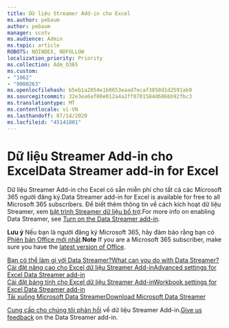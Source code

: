 ```yaml
---
title: Dữ liệu Streamer Add-in cho Excel
ms.author: pebaum
author: pebaum
manager: scotv
ms.audience: Admin
ms.topic: article
ROBOTS: NOINDEX, NOFOLLOW
localization_priority: Priority
ms.collection: Adm_O365
ms.custom:
- "1862"
- "9000263"
ms.openlocfilehash: b5eb1a2054e1b0653eaad7ecaf3858d1d2591ab9
ms.sourcegitcommit: 32e3ea6af00e012a4a2ff0701584d6866b92fbc3
ms.translationtype: MT
ms.contentlocale: vi-VN
ms.lasthandoff: 07/14/2020
ms.locfileid: "45141801"
---
```

# <a name="data-streamer-add-in-for-excel"></a><span data-ttu-id="bdec9-102">Dữ liệu Streamer Add-in cho Excel</span><span class="sxs-lookup"><span data-stu-id="bdec9-102">Data Streamer add-in for Excel</span></span>

<span data-ttu-id="bdec9-103">Dữ liệu Streamer Add-in cho Excel có sẵn miễn phí cho tất cả các Microsoft 365 người đăng ký.</span><span class="sxs-lookup"><span data-stu-id="bdec9-103">Data Streamer add-in for Excel is available for free to all Microsoft 365 subscribers.</span></span> <span data-ttu-id="bdec9-104">Để biết thêm thông tin về cách kích hoạt dữ liệu Streamer, xem [bật trình Streamer dữ liệu bổ trợ](https://support.office.com/article/enable-the-data-streamer-add-in-70052b28-3b00-41e7-8ab6-8a9f142dffeb).</span><span class="sxs-lookup"><span data-stu-id="bdec9-104">For more info on enabling Data Streamer, see [Turn on the Data Streamer add-in](https://support.office.com/article/enable-the-data-streamer-add-in-70052b28-3b00-41e7-8ab6-8a9f142dffeb).</span></span>

<span data-ttu-id="bdec9-105">**Lưu ý** Nếu bạn là người đăng ký Microsoft 365, hãy đảm bảo rằng bạn có [Phiên bản Office mới nhất](https://support.office.com/article/install-office-updates-2ab296f3-7f03-43a2-8e50-46de917611c5).</span><span class="sxs-lookup"><span data-stu-id="bdec9-105">**Note** If you are a Microsoft 365 subscriber, make sure you have the [latest version of Office](https://support.office.com/article/install-office-updates-2ab296f3-7f03-43a2-8e50-46de917611c5).</span></span>

[<span data-ttu-id="bdec9-106">Bạn có thể làm gì với Data Streamer?</span><span class="sxs-lookup"><span data-stu-id="bdec9-106">What can you do with Data Streamer?</span></span>](https://support.microsoft.com/office/what-is-data-streamer-1d52ffce-261c-4d7b-8017-89e8ee2b806f)  
[<span data-ttu-id="bdec9-107">Cài đặt nâng cao cho Excel dữ liệu Streamer Add-in</span><span class="sxs-lookup"><span data-stu-id="bdec9-107">Advanced settings for Excel Data Streamer add-in</span></span>](https://support.office.com/article/advanced-settings-for-excel-s-data-streamer-add-in-94cda451-880c-43c7-903c-0212ee188460)  
[<span data-ttu-id="bdec9-108">Cài đặt bảng tính cho Excel dữ liệu Streamer Add-in</span><span class="sxs-lookup"><span data-stu-id="bdec9-108">Workbook settings for Excel Data Streamer add-in</span></span>](https://support.office.com/article/workbook-settings-for-excel-s-data-streamer-add-in-e9ca60fe-a8ef-4124-8a0a-95df7ba62998)  
[<span data-ttu-id="bdec9-109">Tải xuống Microsoft Data Streamer</span><span class="sxs-lookup"><span data-stu-id="bdec9-109">Download Microsoft Data Streamer</span></span>](https://www.microsoft.com/download/details.aspx?id=56976)

<span data-ttu-id="bdec9-110">[Cung cấp cho chúng tôi phản hồi](https://edusupport.microsoft.com/support?product_id=hacking_STEM&session=9654f308-da1c-4bc2-a6f5-b5faf7a99bbc&auth=1&nf=1&fromAR=1) về dữ liệu Streamer Add-in.</span><span class="sxs-lookup"><span data-stu-id="bdec9-110">[Give us feedback](https://edusupport.microsoft.com/support?product_id=hacking_STEM&session=9654f308-da1c-4bc2-a6f5-b5faf7a99bbc&auth=1&nf=1&fromAR=1) on the Data Streamer add-in.</span></span>
